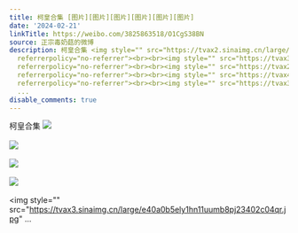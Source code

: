 ```yaml
---
title: 柯皇合集 [图片][图片][图片][图片][图片][图片]
date: '2024-02-21'
linkTitle: https://weibo.com/3825863518/O1CgS38BN
source: 正宗毒奶菇的微博
description: 柯皇合集 <img style="" src="https://tvax2.sinaimg.cn/large/e40a0b5ely1hn11ulkf1hj23402c0x6q.jpg"
  referrerpolicy="no-referrer"><br><br><img style="" src="https://tvax3.sinaimg.cn/large/e40a0b5ely1hn11unxy9aj23402c0x6q.jpg"
  referrerpolicy="no-referrer"><br><br><img style="" src="https://tvax2.sinaimg.cn/large/e40a0b5ely1hn11uq500sj23402c04qr.jpg"
  referrerpolicy="no-referrer"><br><br><img style="" src="https://tvax4.sinaimg.cn/large/e40a0b5ely1hn11usfugbj23402c04qr.jpg"
  referrerpolicy="no-referrer"><br><br><img style="" src="https://tvax3.sinaimg.cn/large/e40a0b5ely1hn11uumb8pj23402c04qr.jpg"
  ...
disable_comments: true
---
```

柯皇合集 <img style="" src="https://tvax2.sinaimg.cn/large/e40a0b5ely1hn11ulkf1hj23402c0x6q.jpg" referrerpolicy="no-referrer"><br><br><img style="" src="https://tvax3.sinaimg.cn/large/e40a0b5ely1hn11unxy9aj23402c0x6q.jpg" referrerpolicy="no-referrer"><br><br><img style="" src="https://tvax2.sinaimg.cn/large/e40a0b5ely1hn11uq500sj23402c04qr.jpg" referrerpolicy="no-referrer"><br><br><img style="" src="https://tvax4.sinaimg.cn/large/e40a0b5ely1hn11usfugbj23402c04qr.jpg" referrerpolicy="no-referrer"><br><br><img style="" src="https://tvax3.sinaimg.cn/large/e40a0b5ely1hn11uumb8pj23402c04qr.jpg" ...